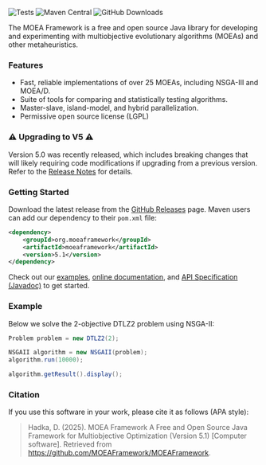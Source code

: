 ![Tests](https://github.com/MOEAFramework/MOEAFramework/actions/workflows/ci.yml/badge.svg)
![Maven Central](https://img.shields.io/maven-central/v/org.moeaframework/moeaframework)
![GitHub Downloads](https://img.shields.io/github/downloads/MOEAFramework/MOEAFramework/total?label=GitHub%20Downloads)

The MOEA Framework is a free and open source Java library for developing and experimenting with multiobjective
evolutionary algorithms (MOEAs) and other metaheuristics.


### Features

* Fast, reliable implementations of over 25 MOEAs, including NSGA-III and MOEA/D.
* Suite of tools for comparing and statistically testing algorithms.
* Master-slave, island-model, and hybrid parallelization.
* Permissive open source license (LGPL)


### :warning: Upgrading to V5 :warning:

Version 5.0 was recently released, which includes breaking changes that will likely requiring code modifications if
upgrading from a previous version.  Refer to the [Release Notes](docs/releaseNotes.md) for details.


### Getting Started

Download the latest release from the [GitHub Releases](https://github.com/MOEAFramework/MOEAFramework/releases) page.  Maven users can add our
dependency to their `pom.xml` file:

```xml
<dependency>
    <groupId>org.moeaframework</groupId>
    <artifactId>moeaframework</artifactId>
    <version>5.1</version>
</dependency>
```

Check out our [examples](https://github.com/MOEAFramework/MOEAFramework/tree/master/examples),
[online documentation](https://github.com/MOEAFramework/MOEAFramework/blob/master/docs/README.md), and
[API Specification (Javadoc)](https://moeaframework.org/javadoc/index.html) to get started.


### Example

Below we solve the 2-objective DTLZ2 problem using NSGA-II:


```java
Problem problem = new DTLZ2(2);

NSGAII algorithm = new NSGAII(problem);
algorithm.run(10000);

algorithm.getResult().display();
```


### Citation

If you use this software in your work, please cite it as follows (APA style):

> Hadka, D. (2025). MOEA Framework A Free and Open Source Java Framework for Multiobjective Optimization (Version 5.1) [Computer software]. Retrieved from https://github.com/MOEAFramework/MOEAFramework.

